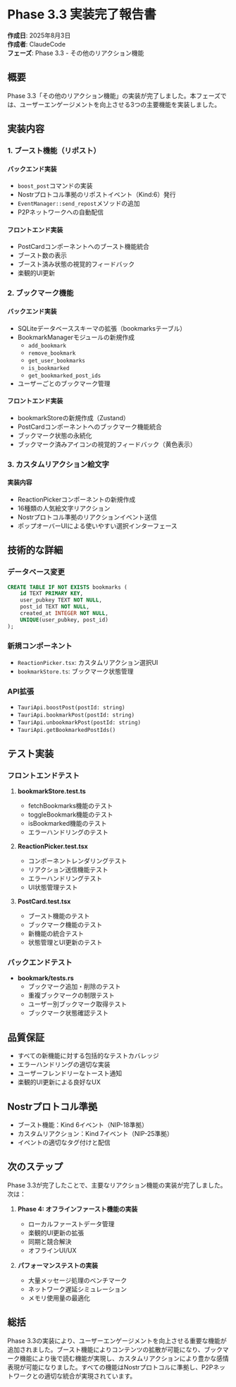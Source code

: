 # Phase 3.3 実装完了報告書

**作成日**: 2025年8月3日  
**作成者**: ClaudeCode  
**フェーズ**: Phase 3.3 - その他のリアクション機能

## 概要

Phase 3.3「その他のリアクション機能」の実装が完了しました。本フェーズでは、ユーザーエンゲージメントを向上させる3つの主要機能を実装しました。

## 実装内容

### 1. ブースト機能（リポスト）

#### バックエンド実装
- `boost_post`コマンドの実装
- Nostrプロトコル準拠のリポストイベント（Kind:6）発行
- `EventManager::send_repost`メソッドの追加
- P2Pネットワークへの自動配信

#### フロントエンド実装
- PostCardコンポーネントへのブースト機能統合
- ブースト数の表示
- ブースト済み状態の視覚的フィードバック
- 楽観的UI更新

### 2. ブックマーク機能

#### バックエンド実装
- SQLiteデータベーススキーマの拡張（bookmarksテーブル）
- BookmarkManagerモジュールの新規作成
  - `add_bookmark`
  - `remove_bookmark`
  - `get_user_bookmarks`
  - `is_bookmarked`
  - `get_bookmarked_post_ids`
- ユーザーごとのブックマーク管理

#### フロントエンド実装
- bookmarkStoreの新規作成（Zustand）
- PostCardコンポーネントへのブックマーク機能統合
- ブックマーク状態の永続化
- ブックマーク済みアイコンの視覚的フィードバック（黄色表示）

### 3. カスタムリアクション絵文字

#### 実装内容
- ReactionPickerコンポーネントの新規作成
- 16種類の人気絵文字リアクション
- Nostrプロトコル準拠のリアクションイベント送信
- ポップオーバーUIによる使いやすい選択インターフェース

## 技術的な詳細

### データベース変更
```sql
CREATE TABLE IF NOT EXISTS bookmarks (
    id TEXT PRIMARY KEY,
    user_pubkey TEXT NOT NULL,
    post_id TEXT NOT NULL,
    created_at INTEGER NOT NULL,
    UNIQUE(user_pubkey, post_id)
);
```

### 新規コンポーネント
- `ReactionPicker.tsx`: カスタムリアクション選択UI
- `bookmarkStore.ts`: ブックマーク状態管理

### API拡張
- `TauriApi.boostPost(postId: string)`
- `TauriApi.bookmarkPost(postId: string)`
- `TauriApi.unbookmarkPost(postId: string)`
- `TauriApi.getBookmarkedPostIds()`

## テスト実装

### フロントエンドテスト
1. **bookmarkStore.test.ts**
   - fetchBookmarks機能のテスト
   - toggleBookmark機能のテスト
   - isBookmarked機能のテスト
   - エラーハンドリングのテスト

2. **ReactionPicker.test.tsx**
   - コンポーネントレンダリングテスト
   - リアクション送信機能テスト
   - エラーハンドリングテスト
   - UI状態管理テスト

3. **PostCard.test.tsx**
   - ブースト機能のテスト
   - ブックマーク機能のテスト
   - 新機能の統合テスト
   - 状態管理とUI更新のテスト

### バックエンドテスト
- **bookmark/tests.rs**
  - ブックマーク追加・削除のテスト
  - 重複ブックマークの制限テスト
  - ユーザー別ブックマーク取得テスト
  - ブックマーク状態確認テスト

## 品質保証

- すべての新機能に対する包括的なテストカバレッジ
- エラーハンドリングの適切な実装
- ユーザーフレンドリーなトースト通知
- 楽観的UI更新による良好なUX

## Nostrプロトコル準拠

- ブースト機能：Kind 6イベント（NIP-18準拠）
- カスタムリアクション：Kind 7イベント（NIP-25準拠）
- イベントの適切なタグ付けと配信

## 次のステップ

Phase 3.3が完了したことで、主要なリアクション機能の実装が完了しました。次は：

1. **Phase 4: オフラインファースト機能の実装**
   - ローカルファーストデータ管理
   - 楽観的UI更新の拡張
   - 同期と競合解決
   - オフラインUI/UX

2. **パフォーマンステストの実装**
   - 大量メッセージ処理のベンチマーク
   - ネットワーク遅延シミュレーション
   - メモリ使用量の最適化

## 総括

Phase 3.3の実装により、ユーザーエンゲージメントを向上させる重要な機能が追加されました。ブースト機能によりコンテンツの拡散が可能になり、ブックマーク機能により後で読む機能が実現し、カスタムリアクションにより豊かな感情表現が可能になりました。すべての機能はNostrプロトコルに準拠し、P2Pネットワークとの適切な統合が実現されています。